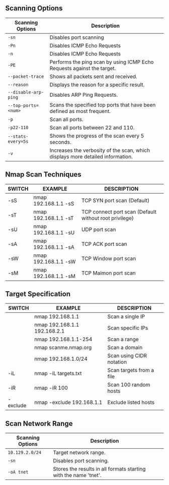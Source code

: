 ## Scanning Options

| **Scanning Options**  | **Description**                                                                |
| --------------------- | ------------------------------------------------------------------------------ |
| `-sn`                 | Disables port scanning                                                         |
| `-Pn`                 | Disables ICMP Echo Requests                                                    |
| `-n`                  | Disables ICMP Echo Requests                                                    |
| `-PE`                 | Performs the ping scan by using ICMP Echo Requests against the target.         |
| `--packet-trace`      | Shows all packets sent and received.                                           |
| `--reason`            | Displays the reason for a specific result.                                     |
| `--disable-arp- ping` | Disables ARP Ping Requests.                                                    |
| `--top-ports= <num> ` | Scans the specified top ports that have been defined as most frequent.         |
| `-p`                  | Scan all ports.                                                                |
| `-p22-110`            | Scan all ports between 22 and 110.                                             |
| `--stats-every=5s`    | Shows the progress of the scan every 5 seconds.                                |
| `-v`                  | Increases the verbosity of the scan, which displays more detailed information. |

## Nmap Scan Techniques

| **SWITCH** | **EXAMPLE**          | ******DESCRIPTION******                                |
| ---------- | -------------------- | ------------------------------------------------------ |
| -sS        | nmap 192.168.1.1 -sS | TCP SYN port scan (Default)                            |
| -sT        | nmap 192.168.1.1 -sT | TCP connect port scan (Default without root privilege) |
| -sU        | nmap 192.168.1.1 -sU | UDP port scan                                          |
| -sA        | nmap 192.168.1.1 -sA | TCP ACK port scan                                      |
| -sW        | nmap 192.168.1.1 -sW | TCP Window port scan                                   |
| -sM        | nmap 192.168.1.1 -sM | TCP Maimon port scan                                   |

## Target Specification

| **SWITCH** | **EXAMPLE**                  | ******DESCRIPTION******  |
| ---------- | ---------------------------- | ------------------------ |
|            | nmap 192.168.1.1             | Scan a single IP         |
|            | nmap 192.168.1.1 192.168.2.1 | Scan specific IPs        |
|            | nmap 192.168.1.1-254         | Scan a range             |
|            | nmap scanme.nmap.org         | Scan a domain            |
|            | nmap 192.168.1.0/24          | Scan using CIDR notation |
| -iL        | nmap -iL targets.txt         | Scan targets from a file |
| -iR        | nmap -iR 100                 | Scan 100 random hosts    |
| -exclude   | nmap -exclude 192.168.1.1    | Exclude listed hosts     |
## Scan Network Range

| **Scanning Options** | **Description**                                                  |     |
| -------------------- | ---------------------------------------------------------------- | --- |
| `10.129.2.0/24`      | Target network range.                                            |     |
| `-sn`                | Disables port scanning.                                          |     |
| `-oA tnet`           | Stores the results in all formats starting with the name 'tnet'. |     |


